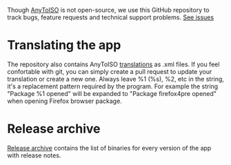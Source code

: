 Though [AnyToISO](https://www.crystalidea.com/anytoiso) is not open-source, we use this GitHub repository to track bugs, feature requests and technical support problems. [See issues](https://github.com/crystalidea/anytoiso/issues)

# Translating the app

The repository also contains AnyToISO [translations](/languages) as .xml files. If you feel confortable with git, you can simply create a pull request to update your translation or create a new one. Always leave %1 (%s), %2, etc in the string, it's a replacement pattern required by the program. For example the string "Package %1 opened" will be expanded to "Package firefox4pre opened" when opening Firefox browser package.

# Release archive 

[Release archive](https://github.com/crystalidea/anytoiso/releases) contains the list of binaries for every version of the app with release notes.
